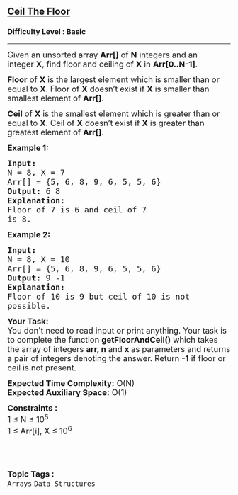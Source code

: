<h2><a href="https://practice.geeksforgeeks.org/problems/ceil-the-floor2802/1?utm_source=youtube&utm_medium=collab_striver_ytdescription&utm_campaign=ceil-the-floor">Ceil The Floor</a></h2><h3>Difficulty Level : Basic</h3><hr><div class="problems_problem_content__Xm_eO"><p><span style="font-size:18px">Given an unsorted array <strong>Arr[]</strong>&nbsp;of <strong>N</strong> integers and an integer&nbsp;<strong>X</strong>, find floor and ceiling of <strong>X</strong>&nbsp;in <strong>Arr[0..N-1]</strong>.</span></p>

<p><span style="font-size:18px"><strong>Floor</strong>&nbsp;of <strong>X</strong> is the largest element which is smaller than or equal to <strong>X</strong>. Floor of <strong>X</strong>&nbsp;doesn’t exist if <strong>X</strong>&nbsp;is smaller than smallest element of <strong>Arr[]</strong>.</span></p>

<p><span style="font-size:18px"><strong>Ceil</strong>&nbsp;of <strong>X</strong>&nbsp;is the smallest element which is greater than or equal to <strong>X</strong>. Ceil of <strong>X</strong>&nbsp;doesn’t exist if <strong>X</strong> is greater than greatest element of <strong>Arr[]</strong>.</span></p>

<p><span style="font-size:18px"><strong>Example 1:</strong></span></p>

<pre><span style="font-size:18px"><strong>Input:
</strong>N = 8, X = 7
Arr[] = {5, 6, 8, 9, 6, 5, 5, 6}
<strong>Output:</strong> 6 8
<strong>Explanation:
</strong>Floor of 7 is 6 and ceil of 7 
is 8.
</span></pre>

<p><span style="font-size:18px"><strong>Example 2:</strong></span></p>

<pre><span style="font-size:18px"><strong>Input:
</strong>N = 8, X = 10
Arr[] = {5, 6, 8, 9, 6, 5, 5, 6}
<strong>Output:</strong> 9 -1
<strong>Explanation:
</strong>Floor of 10 is 9 but ceil of 10 is not 
possible.
</span></pre>

<p><span style="font-size:18px"><strong>Your Task:</strong><br>
You don't need to read input or print anything. Your task is to complete the function&nbsp;<strong>getFloorAndCeil()</strong>&nbsp;which takes the array of integers&nbsp;<strong>arr, n</strong>&nbsp;and&nbsp;<strong>x&nbsp;</strong>as parameters and returns a pair&nbsp;of integers denoting the answer. Return <strong>-1</strong> if floor or ceil is not present.</span></p>

<p><span style="font-size:18px"><strong>Expected Time Complexity:</strong>&nbsp;O(N)<br>
<strong>Expected Auxiliary Space:</strong>&nbsp;O(1)</span></p>

<p><span style="font-size:18px"><strong>Constraints :</strong><br>
1 ≤ N&nbsp;≤ 10<sup>5</sup><br>
1 ≤ Arr[i], X ≤ 10<sup>6</sup></span></p>

<p>&nbsp;</p>
</div><br><p><span style=font-size:18px><strong>Topic Tags : </strong><br><code>Arrays</code>&nbsp;<code>Data Structures</code>&nbsp;